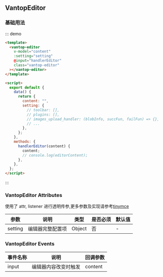 ## VantopEditor

### 基础用法
::: demo
```html
<template>
  <vantop-editor
    v-model="content"
    :setting="setting"
    @input="handlerEditor"
    class="vantop-editor"
  ></vantop-editor>
</template>

<script>
  export default {
    data() {
      return {
        content: "",
        setting: {
          // toolbar: [],
          // plugins: [],
          // images_upload_handler: (blobInfo, succFun, failFun) => {},
          // ...
        },
      };
    },
    methods: {
      handlerEditor(content) {
        content;
        // console.log(editorContent);
      },
    },
  };
</script>
```
:::

### VantopEditor Attributes

使用了 attr, listener 进行透明传参,更多参数及实现请参考[tinymce](http://tinymce.ax-z.cn/)

| 参数    | 说明             | 类型   | 是否必须 | 默认值 |
| ------- | ---------------- | ------ | -------- | ------ |
| setting | 编辑器完整配置项 | Object | 否       | -      

### VantopEditor Events

| 事件名称 | 说明                 | 回调参数 |
| -------- | -------------------- | -------- |
| input    | 编辑器内容改变时触发 | content  |
